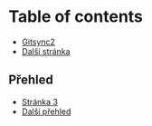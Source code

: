 # Table of contents

* [Gitsync2](README.md)
* [Další stránka](dalsi-stranka.md)

## Přehled

* [Stránka 3](prehled/stranka-3.md)
* [Další přehled](prehled/dalsi-prehled.md)
